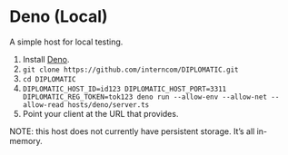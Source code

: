 # Deno (Local)

A simple host for local testing.

1. Install [Deno](https://deno.com).
2. `git clone https://github.com/interncom/DIPLOMATIC.git`
3. `cd DIPLOMATIC`
4. `DIPLOMATIC_HOST_ID=id123 DIPLOMATIC_HOST_PORT=3311 DIPLOMATIC_REG_TOKEN=tok123 deno run --allow-env --allow-net --allow-read hosts/deno/server.ts`
5. Point your client at the URL that provides.

NOTE: this host does not currently have persistent storage. It’s all in-memory.
